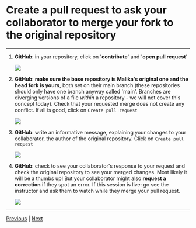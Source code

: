 # Create a pull request to ask your collaborator to merge your fork to the original repository

***

1. **GitHub**: in your repository, click on '**contribute**' and '**open pull request**' 

    ![](./assets/pull-request-button.png)

2. **GitHub**: **make sure the base repository is Malika's original one and the head fork is yours**, both set on their main branch (these repositories should only have one branch anyway called 'main'. Branches are diverging versions of a file *within* a repository - we will not cover this concept today). Check that your requested merge does not create any conflict. If all is good, click on `Create pull request`

    ![](./assets/create-pull-request.png)

3. **GitHub**: write an informative message, explaining your changes to your collaborator, the author of the original repository. Click on `Create pull request`

    ![](./assets/pull-request-message.png)

4. **GitHub**: check to see your collaborator's response to your request and check the original repository to see your merged changes. Most likely it will be a thumbs up! But your collaborator might also **request a correction** if they spot an error. If this session is live: go see the instructor and ask them to watch while they merge your pull request.

    ![](./assets/pull-request-success.png)

***

[Previous](./push.md) | [Next](./merge.md)

